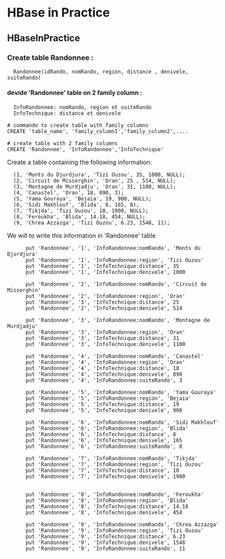 # HBase in Practice

## HBaseInPractice

### Create table Randonnee :  

      Randonnee(idRando, nomRando, region, distance , denivele, suiteRando)

#### devide 'Randonnee' table on 2 family column :

      InfoRandonnee: nomRando, region et suiteRando
      InfoTechnique: distance et denivele

```shell
# commande to create table with family columns  
CREATE 'table_name', 'family_column1','family_column2',....
```

```hbase-shell
# create table with 2 family columns
CREATE 'Randonnee', 'InfoRandonnee','InfoTechnique'
```
      
  Create a table containing the following information:
      
      (1, 'Monts du Djurdjura', 'Tizi Ouzou', 35, 1000, NULL);
      (2, 'Circuit de Misserghin', 'Oran', 25 , 514, NULL);
      (3, 'Montagne de Murdjadju', 'Oran', 31, 1100, NULL);
      (4, 'Canastel', 'Oran', 18, 890, 3);
      (5, 'Yama Gouraya', 'Bejaia', 19, 900, NULL);
      (6, 'Sidi Makhlouf', 'Blida', 8, 165, 8);
      (7, 'Tikjda', 'Tizi Ouzou', 10, 1900, NULL);
      (8, 'Feroukha', 'Blida', 14.18, 454, NULL);
      (9, 'Chrea Azzazga', 'Tizi Ouzou', 6.23, 1548, 11);

  We will to write this information in 'Randonnee' table
```shell
      put 'Randonnee', '1', 'InfoRandonnee:nomRando', 'Monts du Djurdjura'
      put 'Randonnee', '1', 'InfoRandonnee:region', 'Tizi Ouzou'
      put 'Randonnee', '1', 'InfoTechnique:distance', 35
      put 'Randonnee', '1', 'InfoTechnique:denivele', 1000

      put 'Randonnee', '2', 'InfoRandonnee:nomRando', 'Circuit de Misserghin'
      put 'Randonnee', '2', 'InfoRandonnee:region', 'Oran'
      put 'Randonnee', '3', 'InfoTechnique:distance', 25
      put 'Randonnee', '2', 'InfoTechnique:denivele', 514

      put 'Randonnee', '3', 'InfoRandonnee:nomRando', 'Montagne de Murdjadju'
      put 'Randonnee', '3', 'InfoRandonnee:region', 'Oran'
      put 'Randonnee', '3', 'InfoTechnique:distance', 31
      put 'Randonnee', '3', 'InfoTechnique:denivele', 1100

      put 'Randonnee', '4', 'InfoRandonnee:nomRando', 'Canastel'
      put 'Randonnee', '4', 'InfoRandonnee:region', 'Oran'
      put 'Randonnee', '4', 'InfoTechnique:distance', 18
      put 'Randonnee', '4', 'InfoTechnique:denivele', 890
      put 'Randonnee', '4', 'InfoRandonnee:suiteRando', 3

      put 'Randonnee', '5', 'InfoRandonnee:nomRando', 'Yama Gouraya'
      put 'Randonnee', '5', 'InfoRandonnee:region', 'Bejaia'
      put 'Randonnee', '5', 'InfoTechnique:distance', 19
      put 'Randonnee', '5', 'InfoTechnique:denivele', 900

      put 'Randonnee', '6', 'InfoRandonnee:nomRando', 'Sidi Makhlouf'
      put 'Randonnee', '6', 'InfoRandonnee:region', 'Blida'
      put 'Randonnee', '6', 'InfoTechnique:distance', 8
      put 'Randonnee', '6', 'InfoTechnique:denivele', 165
      put 'Randonnee', '6', 'InfoRandonnee:suiteRando', 8

      put 'Randonnee', '7', 'InfoRandonnee:nomRando', 'Tikjda'
      put 'Randonnee', '7', 'InfoRandonnee:region', 'Tizi Ouzou'
      put 'Randonnee', '7', 'InfoTechnique:distance', 10
      put 'Randonnee', '7', 'InfoTechnique:denivele', 1900


      put 'Randonnee', '8', 'InfoRandonnee:nomRando', 'Feroukha'
      put 'Randonnee', '8', 'InfoRandonnee:region', 'Blida'
      put 'Randonnee', '8', 'InfoTechnique:distance', 14.18
      put 'Randonnee', '8', 'InfoTechnique:denivele', 454

      put 'Randonnee', '9', 'InfoRandonnee:nomRando', 'Chrea Azzazga'
      put 'Randonnee', '9', 'InfoRandonnee:region', 'Tizi Ouzou'
      put 'Randonnee', '9', 'InfoTechnique:distance', 6.23
      put 'Randonnee', '9', 'InfoTechnique:denivele', 1548
      put 'Randonnee', '9', 'InfoRandonnee:suiteRando', 11
 ```
